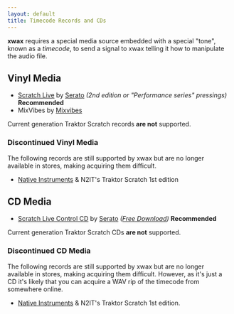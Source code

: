 ```yaml
---
layout: default
title: Timecode Records and CDs
---
```


**xwax** requires a special media source embedded with a special "tone", known as a *timecode*, to send a signal to xwax telling it how to manipulate the audio file.

## Vinyl Media

- [Scratch Live](https://serato.com/scratchlive) by [Serato](http://www.serato.com/) *(2nd edition or "Performance series" pressings)* **Recommended**
- MixVibes by [Mixvibes](http://www.mixvibes.com/)

Current generation Traktor Scratch records **are not** supported.

### Discontinued Vinyl Media

The following records are still supported by xwax but are no longer available in stores, making acquiring them difficult.

- [Native Instruments](http://www.native-instruments.com/) & N2IT's Traktor Scratch 1st edition

## CD Media

- [Scratch Live Control CD](https://serato.com/controlcd) by [Serato](http://www.serato.com/) *([Free Download](https://serato.com/controlcd/downloads))* **Recommended**

Current generation Traktor Scratch CDs **are not** supported.

### Discontinued CD Media

The following records are still supported by xwax but are no longer available in stores, making acquiring them difficult. However, as it's just a CD it's likely that you can acquire a WAV rip of the timecode from somewhere online.

- [Native Instruments](http://www.native-instruments.com/) & N2IT's Traktor Scratch 1st edition.
